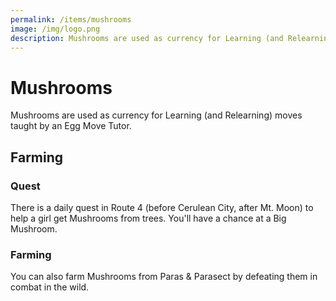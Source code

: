 ```yaml
---
permalink: /items/mushrooms
image: /img/logo.png
description: Mushrooms are used as currency for Learning (and Relearning) moves taught by an Egg Move Tutor.
---
```


# Mushrooms

Mushrooms are used as currency for Learning (and Relearning) moves taught by an
Egg Move Tutor.

## Farming

### Quest

There is a daily quest in Route 4 (before Cerulean City, after Mt. Moon) to help
a girl get Mushrooms from trees. You'll have a chance at a Big Mushroom.

### Farming

You can also farm Mushrooms from Paras & Parasect by defeating them in combat in
the wild.
